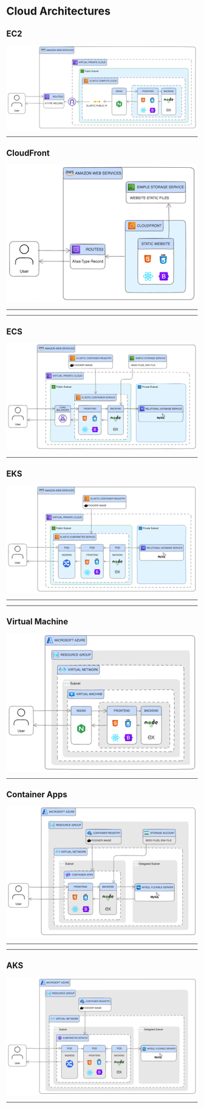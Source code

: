 # Cloud Architectures

## EC2 
![ec2](./images/ec2.png)

---

## CloudFront
![cloudfront](./images/cloudfront.png)

---
<div style="page-break-after: always;"></div>

---

## ECS
![ecs](./images/ecs.png)

---

## EKS
![eks](./images/eks.png)

---
<div style="page-break-after: always;"></div>

---

## Virtual Machine
![virtual-machine](./images/virtual-machine.png)

---

## Container Apps
![container-apps](./images/container-apps.png)

---
<div style="page-break-after: always;"></div>

---

## AKS
![aks](./images/aks.png)

---
